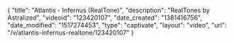 {
    "title": "Atlantis - Infernus (RealTone)",
    "description": "RealTones by Astralized",
    "videoid": "123420107",
    "date_created": "1381416756",
    "date_modified": "1517274453",
    "type": "captivate",
    "layout": "video",
    "url": "\/v\/atlantis-infernus-realtone\/123420107"
}